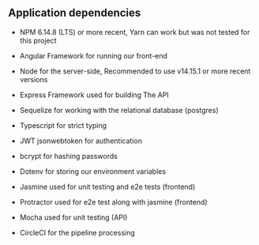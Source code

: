 ## Application dependencies

- NPM 6.14.8 (LTS) or more recent, Yarn can work but was not tested for this project

- Angular Framework for running our front-end

- Node for the server-side, Recommended to use v14.15.1 or more recent versions

- Express Framework used for building The API

- Sequelize for working with the relational database (postgres)

- Typescript for strict typing

- JWT jsonwebtoken for authentication

- bcrypt for hashing passwords

- Dotenv for storing our environment variables

- Jasmine used for unit testing and e2e tests (frontend)

- Protractor used for e2e test along with jasmine (frontend)

- Mocha used for unit testing (API)

- CircleCI for the pipeline processing
